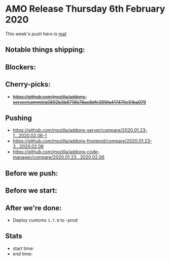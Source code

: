 # AMO Release Thursday 6th February 2020

This week's push hero is [mat](https://github.com/diox)

## Notable things shipping:

## Blockers:

## Cherry-picks:
- ~~https://github.com/mozilla/addons-server/commit/a0892b3b8718b78ae8dfc395fa417470c51ba979~~


## Pushing

- https://github.com/mozilla/addons-server/compare/2020.01.23-1...2020.02.06-1
- https://github.com/mozilla/addons-frontend/compare/2020.01.23-3...2020.02.06
- https://github.com/mozilla/addons-code-manager/compare/2020.01.23...2020.02.06

## Before we push:

## Before we start:

## After we're done:

- Deploy customs `1.7.0` to -prod

## Stats

- start time:
- end time:
